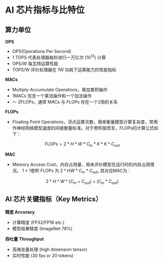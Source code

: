 # AI 芯片指标与比特位

## 算力单位

**OPS**

* OPS(Operations Per Second)
* 1 TOPS 代表处理器每秒进行一万亿次 $(10^{12})$ 计算
* OPS/W 每瓦特运算性能
* TOPS/W 评价处理器在 1W 功耗下运算能力的性能指标

**MACs**

* Multiply-Accumulate Operations，乘加累积操作
* 1MACs 包含一个乘法操作和一个加法操作
* ～ 2FLOPs，通常 MACs 与 FLOPs 存在一个2倍的关系

**FLOPs**

* Floating Point Operations，浮点运算次数，用来衡量模型计算复杂度，常用作神经网络模型速度的间接衡量标准。对于卷积层而言，FLOPs的计算公式如下：

$$
    \text{FLOPs} = 2 * H * W * C_{\text{in}} * K * K * C_{\text{out}}
$$

**MAC**

* Memory Access Cost，内存占用量，用来评价模型在运行时的内存占用情况。 $1\times 1$卷积 FLOPs 为 $2 * H  W * C_{\text{in}} * C_{\text{out}}$, 其对应MAC为：

$$
    2 * H * W * (C_{\text{in}} + C_{\text{out}}) + (C_{\text{in}} * C_{\text{out}})
$$

## AI 芯片关键指标（Key Metrics）

**精度 Accuracy**

* 计算精度 (FP32/FP16 etc.)
* 模型结果精度 (ImageNet 78%)

**吞吐量 Throughput**

* 高维张量处理 (high dimension tensor)
* 实时性能 (30 fps or 20 tokens)
